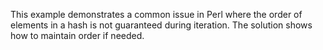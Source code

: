 This example demonstrates a common issue in Perl where the order of elements in a hash is not guaranteed during iteration. The solution shows how to maintain order if needed.